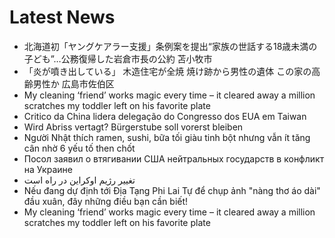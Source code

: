 # Latest News
-  北海道初「ヤングケアラー支援」条例案を提出“家族の世話する18歳未満の子ども”…公務復帰した岩倉市長の公約 苫小牧市
-  「炎が噴き出している」 木造住宅が全焼 焼け跡から男性の遺体 この家の高齢男性か 広島市佐伯区
-  My cleaning ‘friend’ works magic every time – it cleared away a million scratches my toddler left on his favorite plate
-  Critico da China lidera delegação do Congresso dos EUA em Taiwan
-  Wird Abriss vertagt? Bürgerstube soll vorerst bleiben
-  Người Nhật thích ramen, sushi, bữa tối giàu tinh bột nhưng vẫn ít tăng cân nhờ 6 yếu tố then chốt
-  Посол заявил о втягивании США нейтральных государств в конфликт на Украине
-  تغییر رژیم اوکراین در راه است
-  Nếu đang dự định tới Địa Tạng Phi Lai Tự để chụp ảnh "nàng thơ áo dài" đầu xuân, đây những điều bạn cần biết!
-  My cleaning ‘friend’ works magic every time – it cleared away a million scratches my toddler left on his favorite plate
